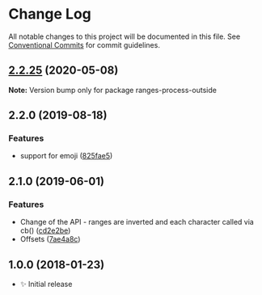 # Change Log

All notable changes to this project will be documented in this file.
See [Conventional Commits](https://conventionalcommits.org) for commit guidelines.

## [2.2.25](https://gitlab.com/codsen/codsen/compare/ranges-process-outside@2.2.24...ranges-process-outside@2.2.25) (2020-05-08)

**Note:** Version bump only for package ranges-process-outside





## 2.2.0 (2019-08-18)

### Features

- support for emoji ([825fae5](https://gitlab.com/codsen/codsen/commit/825fae5))

## 2.1.0 (2019-06-01)

### Features

- Change of the API - ranges are inverted and each character called via cb() ([cd2e2be](https://gitlab.com/codsen/codsen/commit/cd2e2be))
- Offsets ([7ae4a8c](https://gitlab.com/codsen/codsen/commit/7ae4a8c))

## 1.0.0 (2018-01-23)

- ✨ Initial release
